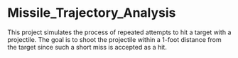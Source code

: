 # Missile_Trajectory_Analysis
This project simulates the process of repeated attempts to hit a target with a projectile. The goal is to shoot the projectile within a 1-foot distance from the target since such a short miss is accepted as a hit.
